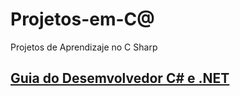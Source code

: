 # Projetos-em-C@
Projetos de Aprendizaje no C Sharp

## [Guia do Desemvolvedor C# e .NET](http://www.etelg.com.br/paginaete/downloads/informatica/apostila2.pdf)
